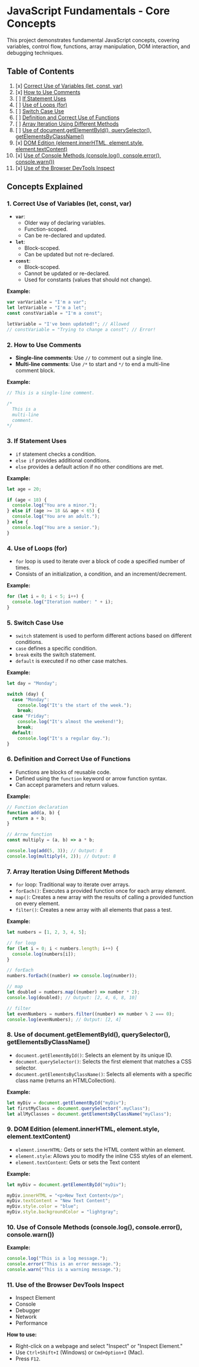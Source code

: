 # JavaScript Fundamentals - Core Concepts

This project demonstrates fundamental JavaScript concepts, covering variables, control flow, functions, array manipulation, DOM interaction, and debugging techniques.

## Table of Contents

1. [x]  [Correct Use of Variables (let, const, var)](#1-correct-use-of-variables-let-const-var)
2. [x]  [How to Use Comments](#2-how-to-use-comments)
3. [ ]  [If Statement Uses](#3-if-statement-uses)
4. [ ]  [Use of Loops (for)](#4-use-of-loops-for)
5. [ ]  [Switch Case Use](#5-switch-case-use)
6. [ ]  [Definition and Correct Use of Functions](#6-definition-and-correct-use-of-functions)
7. [ ]  [Array Iteration Using Different Methods](#7-array-iteration-using-different-methods)
8. [ ]  [Use of document.getElementById(), querySelector(), getElementsByClassName()](#8-use-of-documentgetelementbyid-queryselector-getelementsbyclassname)
9. [x]  [DOM Edition (element.innerHTML, element.style, element.textContent)](#9-dom-edition-elementinnerhtml-elementstyle)
10. [x] [Use of Console Methods (console.log(), console.error(), console.warn())](#10-use-of-console-methods-consolelog-consoleerror-consolewarn)
11. [x] [Use of the Browser DevTools Inspect](#11-use-of-the-browser-devtools-inspect)

## Concepts Explained

### 1. Correct Use of Variables (let, const, var)

- **`var`**:
  - Older way of declaring variables.
  - Function-scoped.
  - Can be re-declared and updated.
- **`let`**:
  - Block-scoped.
  - Can be updated but not re-declared.
- **`const`**:
  - Block-scoped.
  - Cannot be updated or re-declared.
  - Used for constants (values that should not change).

**Example:**

```javascript
var varVariable = "I'm a var";
let letVariable = "I'm a let";
const constVariable = "I'm a const";

letVariable = "I've been updated!"; // Allowed
// constVariable = "Trying to change a const"; // Error!
```

### 2. How to Use Comments

- **Single-line comments**: Use `//` to comment out a single line.
- **Multi-line comments**: Use `/*` to start and `*/` to end a multi-line comment block.

**Example:**

```javascript
// This is a single-line comment.

/*
  This is a
  multi-line
  comment.
*/
```

### 3. If Statement Uses

- `if` statement checks a condition.
- `else if` provides additional conditions.
- `else` provides a default action if no other conditions are met.

**Example:**

```javascript
let age = 20;

if (age < 18) {
  console.log("You are a minor.");
} else if (age >= 18 && age < 65) {
  console.log("You are an adult.");
} else {
  console.log("You are a senior.");
}
```

### 4. Use of Loops (for)

- `for` loop is used to iterate over a block of code a specified number of times.
- Consists of an initialization, a condition, and an increment/decrement.

**Example:**

```javascript
for (let i = 0; i < 5; i++) {
  console.log("Iteration number: " + i);
}
```

### 5. Switch Case Use

- `switch` statement is used to perform different actions based on different conditions.
- `case` defines a specific condition.
- `break` exits the switch statement.
- `default` is executed if no other case matches.

**Example:**

```javascript
let day = "Monday";

switch (day) {
  case "Monday":
    console.log("It's the start of the week.");
    break;
  case "Friday":
    console.log("It's almost the weekend!");
    break;
  default:
    console.log("It's a regular day.");
}
```

### 6. Definition and Correct Use of Functions

- Functions are blocks of reusable code.
- Defined using the `function` keyword or arrow function syntax.
- Can accept parameters and return values.

**Example:**

```javascript
// Function declaration
function add(a, b) {
  return a + b;
}

// Arrow function
const multiply = (a, b) => a * b;

console.log(add(5, 3)); // Output: 8
console.log(multiply(4, 2)); // Output: 8
```

### 7. Array Iteration Using Different Methods

- `for` loop: Traditional way to iterate over arrays.
- `forEach()`: Executes a provided function once for each array element.
- `map()`: Creates a new array with the results of calling a provided function on every element.
- `filter()`: Creates a new array with all elements that pass a test.

**Example:**

```javascript
let numbers = [1, 2, 3, 4, 5];

// for loop
for (let i = 0; i < numbers.length; i++) {
  console.log(numbers[i]);
}

// forEach
numbers.forEach((number) => console.log(number));

// map
let doubled = numbers.map((number) => number * 2);
console.log(doubled); // Output: [2, 4, 6, 8, 10]

// filter
let evenNumbers = numbers.filter((number) => number % 2 === 0);
console.log(evenNumbers); // Output: [2, 4]
```

### 8. Use of document.getElementById(), querySelector(), getElementsByClassName()

- `document.getElementById()`: Selects an element by its unique ID.
- `document.querySelector()`: Selects the first element that matches a CSS selector.
- `document.getElementsByClassName()`: Selects all elements with a specific class name (returns an HTMLCollection).

**Example:**

```javascript
let myDiv = document.getElementById("myDiv");
let firstMyClass = document.querySelector(".myClass");
let allMyClasses = document.getElementsByClassName("myClass");
```

### 9. DOM Edition (element.innerHTML, element.style, element.textContent)

- `element.innerHTML`: Gets or sets the HTML content within an element.
- `element.style`: Allows you to modify the inline CSS styles of an element.
- `element.textContent`: Gets or sets the Text content

**Example:**

```javascript
let myDiv = document.getElementById("myDiv");

myDiv.innerHTML = "<p>New Text Content</p>";
myDiv.textContent = "New Text Content";
myDiv.style.color = "blue";
myDiv.style.backgroundColor = "lightgray";
```

### 10. Use of Console Methods (console.log(), console.error(), console.warn())

**Example:**

```javascript
console.log("This is a log message.");
console.error("This is an error message.");
console.warn("This is a warning message.");
```

### 11. Use of the Browser DevTools Inspect

- Inspect Element
- Console
- Debugger
- Network
- Performance

**How to use:**

- Right-click on a webpage and select "Inspect" or "Inspect Element."
- Use `Ctrl+Shift+I` (Windows) or `Cmd+Option+I` (Mac).
- Press `F12`.
